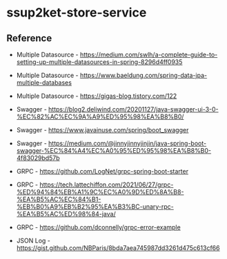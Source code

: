 # ssup2ket-store-service

## Reference

* Multiple Datasource - https://medium.com/swlh/a-complete-guide-to-setting-up-multiple-datasources-in-spring-8296d4ff0935
* Multiple Datasource - https://www.baeldung.com/spring-data-jpa-multiple-databases
* Multiple Datasource - https://gigas-blog.tistory.com/122

* Swagger - https://blog2.deliwind.com/20201127/java-swagger-ui-3-0-%EC%82%AC%EC%9A%A9%ED%95%98%EA%B8%B0/
* Swagger - https://www.javainuse.com/spring/boot_swagger
* Swagger - https://medium.com/@jinnyjinnyjinjin/java-spring-boot-swagger-%EC%84%A4%EC%A0%95%ED%95%98%EA%B8%B0-4f83029bd57b

* GRPC - https://github.com/LogNet/grpc-spring-boot-starter
* GRPC - https://tech.lattechiffon.com/2021/06/27/grpc-%ED%94%84%EB%A1%9C%EC%A0%9D%ED%8A%B8-%EA%B5%AC%EC%84%B1-%EB%B0%A9%EB%B2%95%EA%B3%BC-unary-rpc-%EA%B5%AC%ED%98%84-java/
* GRPC - https://github.com/dconnelly/grpc-error-example

* JSON Log - https://gist.github.com/NBParis/8bda7aea745987dd3261d475c613cf66